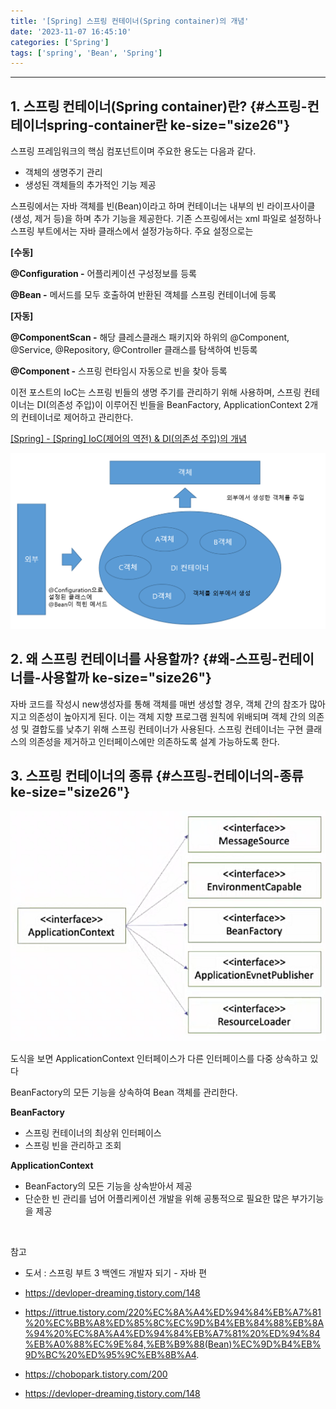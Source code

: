 ```yaml
---
title: '[Spring] 스프링 컨테이너(Spring container)의 개념'
date: '2023-11-07 16:45:10'
categories: ['Spring']
tags: ['spring', 'Bean', 'Spring']
---
```


------------------------------------------------------------------------

## 1. 스프링 컨테이너(Spring container)란? {#스프링-컨테이너spring-container란 ke-size="size26"}

스프링 프레임워크의 핵심 컴포넌트이며 주요한 용도는 다음과 같다.

-   객체의 생명주기 관리
-   생성된 객체들의 추가적인 기능 제공

스프링에서는 자바 객체를 빈(Bean)이라고 하며 컨테이너는 내부의 빈 라이프사이클(생성, 제거 등)을 하며 추가 기능을 제공한다. 기존 스프링에서는 xml 파일로 설정하나 스프링 부트에서는 자바 클래스에서 설정가능하다. 주요 설정으로는
 

**[수동]**

**\@Configuration -** 어플리케이션 구성정보를 등록

**\@Bean -** 메서드를 모두 호출하여 반환된 객체를 스프링 컨테이너에 등록
 

**[자동]**

**\@ComponentScan -** 해당 클레스클래스 패키지와 하위의 \@Component, \@Service, \@Repository, \@Controller 클래스를 탐색하여 빈등록 

**\@Component -** 스프링 런타임시 자동으로 빈을 찾아 등록
 

이전 포스트의 IoC는 스프링 빈들의 생명 주기를 관리하기 위해 사용하며, 스프링 컨테이너는 DI(의존성 주입)이 이루어진 빈들을 BeanFactory, ApplicationContext 2개의 컨테이너로 제어하고 관리한다.

[\[Spring\] - \[Spring\] IoC(제어의 역전) & DI(의존성 주입)의 개념](https://junhkang.tistory.com/42)

![](/images/posts/43/img.png)

## 2. 왜 스프링 컨테이너를 사용할까? {#왜-스프링-컨테이너를-사용할까 ke-size="size26"}

자바 코드를 작성시 new생성자를 통해 객체를 매번 생성할 경우, 객체 간의 참조가 많아지고 의존성이 높아지게 된다. 이는 객체 지향 프로그램 원칙에 위배되며 객체 간의 의존성 및 결합도를 낮추기 위해 스프링 컨테이너가 사용된다. 스프링 컨테이너는 구현 클래스의 의존성을 제거하고 인터페이스에만 의존하도록 설계 가능하도록 한다.

## 3. 스프링 컨테이너의 종류 {#스프링-컨테이너의-종류 ke-size="size26"}

![](/images/posts/43/img_1.png)



도식을 보면 ApplicationContext 인터페이스가 다른 인터페이스를 다중 상속하고 있다

BeanFactory의 모든 기능을 상속하여 Bean 객체를 관리한다.
 

**BeanFactory**

-   스프링 컨테이너의 최상위 인터페이스
-   스프링 빈을 관리하고 조회

**ApplicationContext**

-   BeanFactory의 모든 기능을 상속받아서 제공
-   단순한 빈 관리를 넘어 어플리케이션 개발을 위해 공통적으로 필요한 많은 부가기능을 제공
 

 

참고

- 도서 : 스프링 부트 3 백엔드 개발자 되기 - 자바 편

- https://devloper-dreaming.tistory.com/148

- https://ittrue.tistory.com/220%EC%8A%A4%ED%94%84%EB%A7%81%20%EC%BB%A8%ED%85%8C%EC%9D%B4%EB%84%88%EB%8A%94%20%EC%8A%A4%ED%94%84%EB%A7%81%20%ED%94%84%EB%A0%88%EC%9E%84,%EB%B9%88(Bean)%EC%9D%B4%EB%9D%BC%20%ED%95%9C%EB%8B%A4.
 
- https://chobopark.tistory.com/200

- https://devloper-dreaming.tistory.com/148